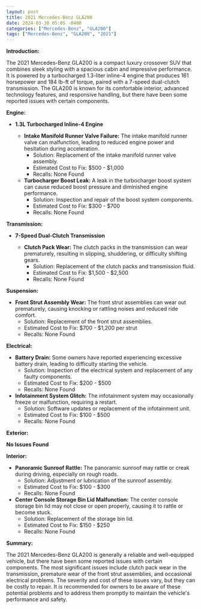 ```yaml
---
layout: post
title: 2021 Mercedes-Benz GLA200
date: 2024-03-30 05:05 -0400
categories: ["Mercedes-Benz", "GLA200"]
tags: ["Mercedes-Benz", "GLA200", "2021"]
---
```

**Introduction:**

The 2021 Mercedes-Benz GLA200 is a compact luxury crossover SUV that combines sleek styling with a spacious cabin and impressive performance. It is powered by a turbocharged 1.3-liter inline-4 engine that produces 161 horsepower and 184 lb-ft of torque, paired with a 7-speed dual-clutch transmission. The GLA200 is known for its comfortable interior, advanced technology features, and responsive handling, but there have been some reported issues with certain components.

**Engine:**

* **1.3L Turbocharged Inline-4 Engine**

  * **Intake Manifold Runner Valve Failure:** The intake manifold runner valve can malfunction, leading to reduced engine power and hesitation during acceleration.
    * Solution: Replacement of the intake manifold runner valve assembly.
    * Estimated Cost to Fix: $500 - $1,000
    * Recalls: None Found
  * **Turbocharger Boost Leak:** A leak in the turbocharger boost system can cause reduced boost pressure and diminished engine performance.
    * Solution: Inspection and repair of the boost system components.
    * Estimated Cost to Fix: $300 - $700
    * Recalls: None Found

**Transmission:**

* **7-Speed Dual-Clutch Transmission**

  * **Clutch Pack Wear:** The clutch packs in the transmission can wear prematurely, resulting in slipping, shuddering, or difficulty shifting gears.
    * Solution: Replacement of the clutch packs and transmission fluid.
    * Estimated Cost to Fix: $1,500 - $2,500
    * Recalls: None Found

**Suspension:**

* **Front Strut Assembly Wear:** The front strut assemblies can wear out prematurely, causing knocking or rattling noises and reduced ride comfort.
    * Solution: Replacement of the front strut assemblies.
    * Estimated Cost to Fix: $700 - $1,200 per strut
    * Recalls: None Found

**Electrical:**

* **Battery Drain:** Some owners have reported experiencing excessive battery drain, leading to difficulty starting the vehicle.
    * Solution: Inspection of the electrical system and replacement of any faulty components.
    * Estimated Cost to Fix: $200 - $500
    * Recalls: None Found
* **Infotainment System Glitch:** The infotainment system may occasionally freeze or malfunction, requiring a restart.
    * Solution: Software updates or replacement of the infotainment unit.
    * Estimated Cost to Fix: $100 - $500
    * Recalls: None Found

**Exterior:**

**No Issues Found**

**Interior:**

* **Panoramic Sunroof Rattle:** The panoramic sunroof may rattle or creak during driving, especially on rough roads.
    * Solution: Adjustment or lubrication of the sunroof assembly.
    * Estimated Cost to Fix: $100 - $300
    * Recalls: None Found
* **Center Console Storage Bin Lid Malfunction:** The center console storage bin lid may not close or open properly, causing it to rattle or become stuck.
    * Solution: Replacement of the storage bin lid.
    * Estimated Cost to Fix: $150 - $250
    * Recalls: None Found

**Summary:**

The 2021 Mercedes-Benz GLA200 is generally a reliable and well-equipped vehicle, but there have been some reported issues with certain components. The most significant issues include clutch pack wear in the transmission, premature wear of the front strut assemblies, and occasional electrical problems. The severity and cost of these issues vary, but they can be costly to repair. It is recommended for owners to be aware of these potential problems and to address them promptly to maintain the vehicle's performance and safety.
